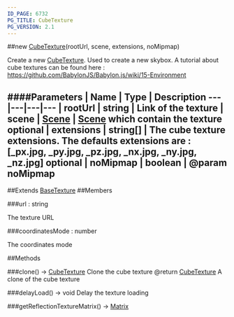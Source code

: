 ```yaml
---
ID_PAGE: 6732
PG_TITLE: CubeTexture
PG_VERSION: 2.1
---
```

##new [CubeTexture](page.php?p=6732)(rootUrl, scene, extensions, noMipmap)



Create a new [CubeTexture](page.php?p=6732). Used to create a new skybox.
A tutorial about cube textures  can be found here : https://github.com/BabylonJS/Babylon.js/wiki/15-Environment




####Parameters
 | Name | Type | Description
---|---|---|---
 | rootUrl | string | Link of the texture
 | scene | [Scene](page.php?p=6662) | [Scene](page.php?p=6662) which contain the texture
optional | extensions | string[] | The cube texture extensions. The defaults extensions are : [_px.jpg, _py.jpg, _pz.jpg, _nx.jpg, _ny.jpg, _nz.jpg]
optional | noMipmap | boolean | @param noMipmap
---

##Extends [BaseTexture](page.php?p=6731)
##Members

###url : string




The texture URL



###coordinatesMode : number




The coordinates mode











##Methods

###clone() &rarr; [CubeTexture](page.php?p=6732)
Clone the cube texture
@return [CubeTexture](page.php?p=6732) A clone of the cube texture






###delayLoad() &rarr; void
Delay the texture loading






###getReflectionTextureMatrix() &rarr; [Matrix](page.php?p=6754)

